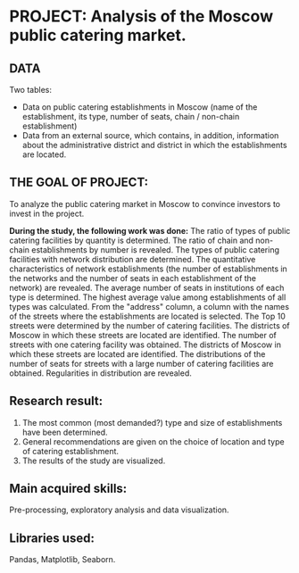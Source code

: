 # PROJECT: Analysis of the Moscow public catering market.

## DATA
Two tables:
- Data on public catering establishments in Moscow (name of the establishment, its type, number of seats, chain / non-chain establishment)
- Data from an external source, which contains, in addition, information about the administrative district and district in which the establishments are located.

## THE GOAL OF PROJECT:
To analyze the public catering market in Moscow to convince investors to invest in the project.

**During the study, the following work was done:**
The ratio of types of public catering facilities by quantity is determined.
The ratio of chain and non-chain establishments by number is revealed.
The types of public catering facilities with network distribution are determined.
The quantitative characteristics of network establishments (the number of establishments in the networks and the number of seats in each establishment of the network) are revealed.
The average number of seats in institutions of each type is determined. The highest average value among establishments of all types was calculated.
From the "address" column, a column with the names of the streets where the establishments are located is selected.
The Top 10 streets were determined by the number of catering facilities. The districts of Moscow in which these streets are located are identified.
The number of streets with one catering facility was obtained. The districts of Moscow in which these streets are located are identified.
The distributions of the number of seats for streets with a large number of catering facilities are obtained. Regularities in distribution are revealed.

## Research result:
1. The most common (most demanded?) type and size of establishments have been determined.
2. General recommendations are given on the choice of location and type of catering establishment.
3. The results of the study are visualized.

## Main acquired skills:
Pre-processing, exploratory analysis and data visualization.

## Libraries used:
Pandas, Matplotlib, Seaborn.